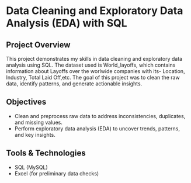 # Data Cleaning and Exploratory Data Analysis (EDA) with SQL

## Project Overview
This project demonstrates my skills in data cleaning and exploratory data analysis using SQL. The dataset used is World_layoffs, which contains information about Layoffs over the worlwide companies with its-
Location, Industry, Total Laid Off,etc. The goal of this project was to clean the raw data, identify patterns, and generate actionable insights.

## Objectives
- Clean and preprocess raw data to address inconsistencies, duplicates, and missing values.
- Perform exploratory data analysis (EDA) to uncover trends, patterns, and key insights.

## Tools & Technologies
- SQL (MySQL)
- Excel (for preliminary data checks)






